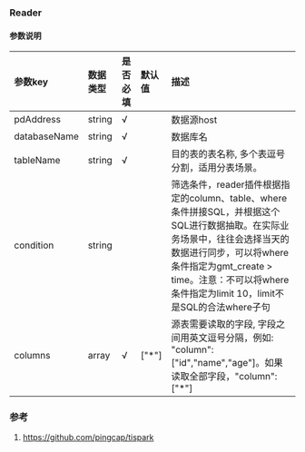 ### Reader

#### 参数说明

| 参数key             | 数据类型      | 是否必填     | 默认值   | 描述                                                                                                                                                                                                                                      |
|:------------------|:----------|:---------|:------|:----------------------------------------------------------------------------------------------------------------------------------------------------------------------------------------------------------------------------------------|
| pdAddress         | string    | √        |       | 数据源host                                                                                                                                                                                                                                 |
| databaseName      | string    | √        |       | 数据库名                                                                                                                                                                                                                                    |
| tableName         | string    | √        |       | 目的表的表名称, 多个表逗号分割，适用分表场景。                                                                                                                                                                                                                |
| condition         | string    |          |       | 筛选条件，reader插件根据指定的column、table、where条件拼接SQL，并根据这个SQL进行数据抽取。在实际业务场景中，往往会选择当天的数据进行同步，可以将where条件指定为gmt_create > time。注意：不可以将where条件指定为limit 10，limit不是SQL的合法where子句       |
| columns           | array     | √        | ["*"] | 源表需要读取的字段, 字段之间用英文逗号分隔，例如: "column": ["id","name","age"]。如果读取全部字段，"column": ["*"]                                                                                                                                                       |

### 参考
1. https://github.com/pingcap/tispark
